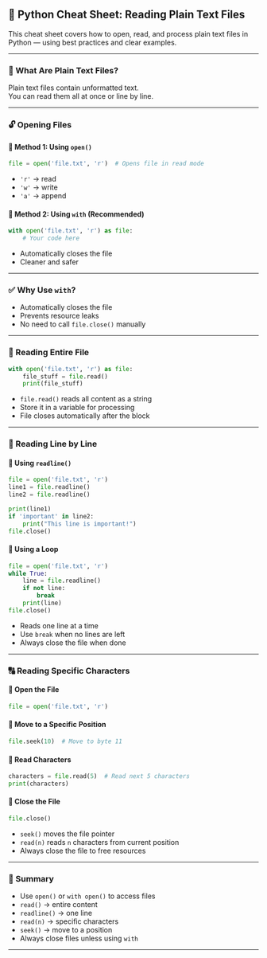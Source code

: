 ## 🧠 Python Cheat Sheet: Reading Plain Text Files

This cheat sheet covers how to open, read, and process plain text files in Python — using best practices and clear examples.

---

### 📂 What Are Plain Text Files?

Plain text files contain unformatted text.  
You can read them all at once or line by line.

---

### 🔓 Opening Files

#### 🔹 Method 1: Using `open()`
```python
file = open('file.txt', 'r')  # Opens file in read mode
```
- `'r'` → read  
- `'w'` → write  
- `'a'` → append

#### 🔸 Method 2: Using `with` (Recommended)
```python
with open('file.txt', 'r') as file:
    # Your code here
```
- Automatically closes the file  
- Cleaner and safer

---

### ✅ Why Use `with`?

- Automatically closes the file  
- Prevents resource leaks  
- No need to call `file.close()` manually

---

### 📖 Reading Entire File

```python
with open('file.txt', 'r') as file:
    file_stuff = file.read()
    print(file_stuff)
```

- `file.read()` reads all content as a string  
- Store it in a variable for processing  
- File closes automatically after the block

---

### 📄 Reading Line by Line

#### 🔹 Using `readline()`
```python
file = open('file.txt', 'r')
line1 = file.readline()
line2 = file.readline()

print(line1)
if 'important' in line2:
    print("This line is important!")
file.close()
```

#### 🔸 Using a Loop
```python
file = open('file.txt', 'r')
while True:
    line = file.readline()
    if not line:
        break
    print(line)
file.close()
```

- Reads one line at a time  
- Use `break` when no lines are left  
- Always close the file when done

---

### 🔠 Reading Specific Characters

#### 🔹 Open the File
```python
file = open('file.txt', 'r')
```

#### 🔸 Move to a Specific Position
```python
file.seek(10)  # Move to byte 11
```

#### 🔹 Read Characters
```python
characters = file.read(5)  # Read next 5 characters
print(characters)
```

#### 🔸 Close the File
```python
file.close()
```

- `seek()` moves the file pointer  
- `read(n)` reads `n` characters from current position  
- Always close the file to free resources

---

### 🧠 Summary

- Use `open()` or `with open()` to access files  
- `read()` → entire content  
- `readline()` → one line  
- `read(n)` → specific characters  
- `seek()` → move to a position  
- Always close files unless using `with`

---
